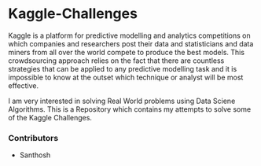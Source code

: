 Kaggle-Challenges
=================

Kaggle is a platform for predictive modelling and analytics competitions on which companies and researchers post their data and statisticians and data miners from all over the world compete to produce the best models. This crowdsourcing approach relies on the fact that there are countless strategies that can be applied to any predictive modelling task and it is impossible to know at the outset which technique or analyst will be most effective.

I am very interested in solving Real World problems using Data Sciene Algorithms. This is a Repository which contains my attempts to solve some of the Kaggle Challenges.

### Contributors
* Santhosh



